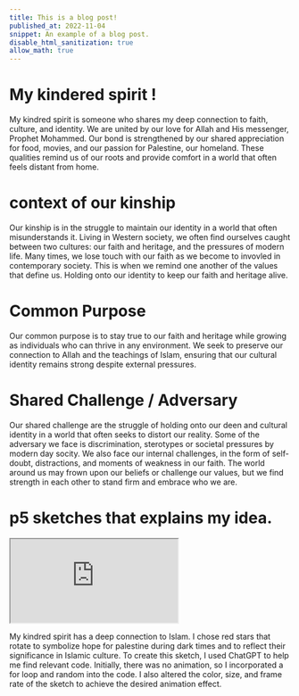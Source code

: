```yaml
---
title: This is a blog post!
published_at: 2022-11-04
snippet: An example of a blog post.
disable_html_sanitization: true
allow_math: true
---
```


# My kindered spirit !

My kindred spirit is someone who shares my deep connection to faith, culture, and identity. We are united by our love for Allah and His messenger, Prophet Mohammed. Our bond is strengthened by our shared appreciation for food, movies, and our passion for Palestine, our homeland. These qualities remind us of our roots and provide comfort in a world that often feels distant from home.

# context of our kinship

Our kinship is in the struggle to maintain our identity in a world that often misunderstands it. Living in Western society, we often find ourselves caught between two cultures: our faith and heritage, and the pressures of modern life. Many times, we lose touch with our faith as we become to invovled in contemporary society. This is when we remind one another of the values that define us. Holding onto our identity to keep our faith and heritage alive.

# Common Purpose

Our common purpose is to stay true to our faith and heritage while growing as individuals who can thrive in any environment. We seek to preserve our connection to Allah and the teachings of Islam, ensuring that our cultural identity remains strong despite external pressures.

# Shared Challenge / Adversary

Our shared challenge are the struggle of holding onto our deen and cultural identity in a world that often seeks to distort our reality. Some of the adversary we face is discrimination, sterotypes or societal pressures by modern day socity. We also face our internal challenges, in the form of self-doubt, distractions, and moments of weakness in our faith. The world around us may frown upon our beliefs or challenge our values, but we find strength in each other to stand firm and embrace who we are.

# p5 sketches that explains my idea.

<iframe src="https://editor.p5js.org/Ranianazz/full/ITZshPPGh"></iframe>

My kindred spirit has a deep connection to Islam. I chose red stars that rotate to symbolize hope for palestine during dark times and to reflect their significance in Islamic culture. To create this sketch, I used ChatGPT to help me find relevant code. Initially, there was no animation, so I incorporated a for loop and random into the code. I also altered the color, size, and frame rate of the sketch to achieve the desired animation effect.

